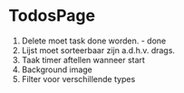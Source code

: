 # TodosPage

1. Delete moet task done worden. - done
2. Lijst moet sorteerbaar zijn a.d.h.v. drags.
3. Taak timer aftellen wanneer start
4. Background image
5. Filter voor verschillende types
